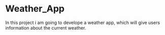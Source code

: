 # Weather_App
In this project i am going to develope a weather app, which will give users information about the current weather.
